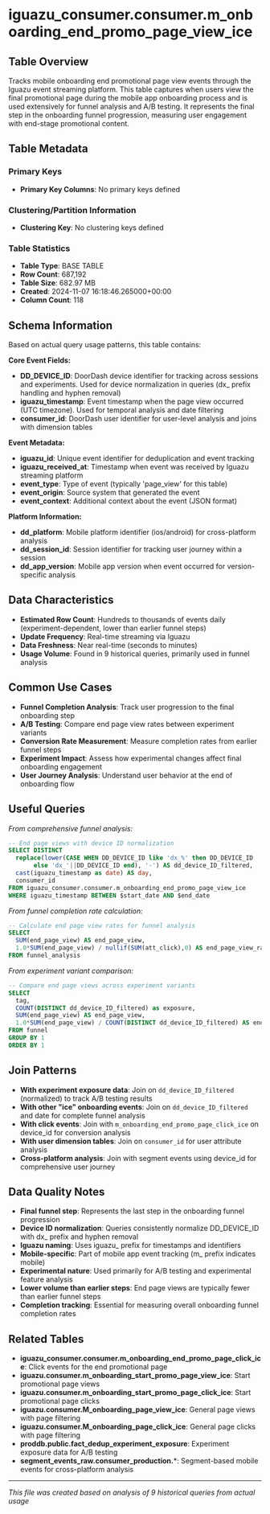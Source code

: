 # iguazu_consumer.consumer.m_onboarding_end_promo_page_view_ice

## Table Overview
Tracks mobile onboarding end promotional page view events through the Iguazu event streaming platform. This table captures when users view the final promotional page during the mobile app onboarding process and is used extensively for funnel analysis and A/B testing. It represents the final step in the onboarding funnel progression, measuring user engagement with end-stage promotional content.

## Table Metadata
### Primary Keys
- **Primary Key Columns**: No primary keys defined
### Clustering/Partition Information
- **Clustering Key**: No clustering keys defined
### Table Statistics
- **Table Type**: BASE TABLE
- **Row Count**: 687,192
- **Table Size**: 682.97 MB
- **Created**: 2024-11-07 16:18:46.265000+00:00
- **Column Count**: 118

## Schema Information
Based on actual query usage patterns, this table contains:

**Core Event Fields:**
- **DD_DEVICE_ID**: DoorDash device identifier for tracking across sessions and experiments. Used for device normalization in queries (dx_ prefix handling and hyphen removal)
- **iguazu_timestamp**: Event timestamp when the page view occurred (UTC timezone). Used for temporal analysis and date filtering
- **consumer_id**: DoorDash user identifier for user-level analysis and joins with dimension tables

**Event Metadata:**
- **iguazu_id**: Unique event identifier for deduplication and event tracking
- **iguazu_received_at**: Timestamp when event was received by Iguazu streaming platform
- **event_type**: Type of event (typically 'page_view' for this table)
- **event_origin**: Source system that generated the event
- **event_context**: Additional context about the event (JSON format)

**Platform Information:**
- **dd_platform**: Mobile platform identifier (ios/android) for cross-platform analysis
- **dd_session_id**: Session identifier for tracking user journey within a session
- **dd_app_version**: Mobile app version when event occurred for version-specific analysis

## Data Characteristics
- **Estimated Row Count**: Hundreds to thousands of events daily (experiment-dependent, lower than earlier funnel steps)
- **Update Frequency**: Real-time streaming via Iguazu
- **Data Freshness**: Near real-time (seconds to minutes)
- **Usage Volume**: Found in 9 historical queries, primarily used in funnel analysis

## Common Use Cases
- **Funnel Completion Analysis**: Track user progression to the final onboarding step
- **A/B Testing**: Compare end page view rates between experiment variants
- **Conversion Rate Measurement**: Measure completion rates from earlier funnel steps
- **Experiment Impact**: Assess how experimental changes affect final onboarding engagement
- **User Journey Analysis**: Understand user behavior at the end of onboarding flow

## Useful Queries

*From comprehensive funnel analysis:*
```sql
-- End page views with device ID normalization
SELECT DISTINCT  
  replace(lower(CASE WHEN DD_DEVICE_ID like 'dx_%' then DD_DEVICE_ID
       else 'dx_'||DD_DEVICE_ID end), '-') AS dd_device_ID_filtered,
  cast(iguazu_timestamp as date) AS day,
  consumer_id
FROM iguazu_consumer.consumer.m_onboarding_end_promo_page_view_ice
WHERE iguazu_timestamp BETWEEN $start_date AND $end_date
```

*From funnel completion rate calculation:*
```sql
-- Calculate end page view rates for funnel analysis
SELECT 
  SUM(end_page_view) AS end_page_view,
  1.0*SUM(end_page_view) / nullif(SUM(att_click),0) AS end_page_view_rate
FROM funnel_analysis
```

*From experiment variant comparison:*
```sql
-- Compare end page views across experiment variants
SELECT 
  tag,
  COUNT(DISTINCT dd_device_ID_filtered) as exposure,
  SUM(end_page_view) AS end_page_view,
  1.0*SUM(end_page_view) / COUNT(DISTINCT dd_device_ID_filtered) AS end_page_view_rate
FROM funnel 
GROUP BY 1
ORDER BY 1
```

## Join Patterns
- **With experiment exposure data**: Join on `dd_device_ID_filtered` (normalized) to track A/B testing results
- **With other "ice" onboarding events**: Join on `dd_device_ID_filtered` and date for complete funnel analysis
- **With click events**: Join with `m_onboarding_end_promo_page_click_ice` on device_id for conversion analysis
- **With user dimension tables**: Join on `consumer_id` for user attribute analysis
- **Cross-platform analysis**: Join with segment events using device_id for comprehensive user journey

## Data Quality Notes
- **Final funnel step**: Represents the last step in the onboarding funnel progression
- **Device ID normalization**: Queries consistently normalize DD_DEVICE_ID with dx_ prefix and hyphen removal
- **Iguazu naming**: Uses iguazu_ prefix for timestamps and identifiers
- **Mobile-specific**: Part of mobile app event tracking (m_ prefix indicates mobile)
- **Experimental nature**: Used primarily for A/B testing and experimental feature analysis
- **Lower volume than earlier steps**: End page views are typically fewer than earlier funnel steps
- **Completion tracking**: Essential for measuring overall onboarding funnel completion rates

## Related Tables
- **iguazu_consumer.consumer.m_onboarding_end_promo_page_click_ice**: Click events for the end promotional page
- **iguazu.consumer.m_onboarding_start_promo_page_view_ice**: Start promotional page views
- **iguazu.consumer.m_onboarding_start_promo_page_click_ice**: Start promotional page clicks
- **iguazu.consumer.M_onboarding_page_view_ice**: General page views with page filtering
- **iguazu.consumer.M_onboarding_page_click_ice**: General page clicks with page filtering
- **proddb.public.fact_dedup_experiment_exposure**: Experiment exposure data for A/B testing
- **segment_events_raw.consumer_production.***: Segment-based mobile events for cross-platform analysis

---
*This file was created based on analysis of 9 historical queries from actual usage*
